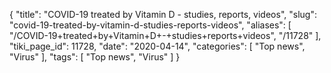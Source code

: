 {
    "title": "COVID-19 treated by Vitamin D - studies, reports, videos",
    "slug": "covid-19-treated-by-vitamin-d-studies-reports-videos",
    "aliases": [
        "/COVID-19+treated+by+Vitamin+D+-+studies+reports+videos",
        "/11728"
    ],
    "tiki_page_id": 11728,
    "date": "2020-04-14",
    "categories": [
        "Top news",
        "Virus"
    ],
    "tags": [
        "Top news",
        "Virus"
    ]
}